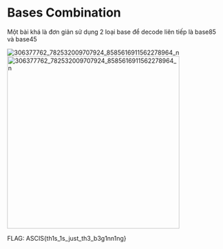 # Bases Combination
Một bài khá là đơn giản sử dụng 2 loại base để decode liên tiếp là base85 và base45

![306377762_782532009707924_8585616911562278964_n](https://user-images.githubusercontent.com/97930158/196590248-4e1472c3-39ce-456b-83c8-4d832fd0972d.png)
<img src="[https://...](https://user-images.githubusercontent.com/97930158/196590248-4e1472c3-39ce-456b-83c8-4d832fd0972d.png)" alt="306377762_782532009707924_8585616911562278964_n" width="400" />

FLAG: ASCIS{th1s_1s_just_th3_b3g1nn1ng}
